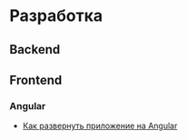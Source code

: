 # Разработка

## Backend

## Frontend

### Angular
* [Как развернуть приложение на Angular](http://learn.javascript.ru/screencast/angular#intro-starting-video)

